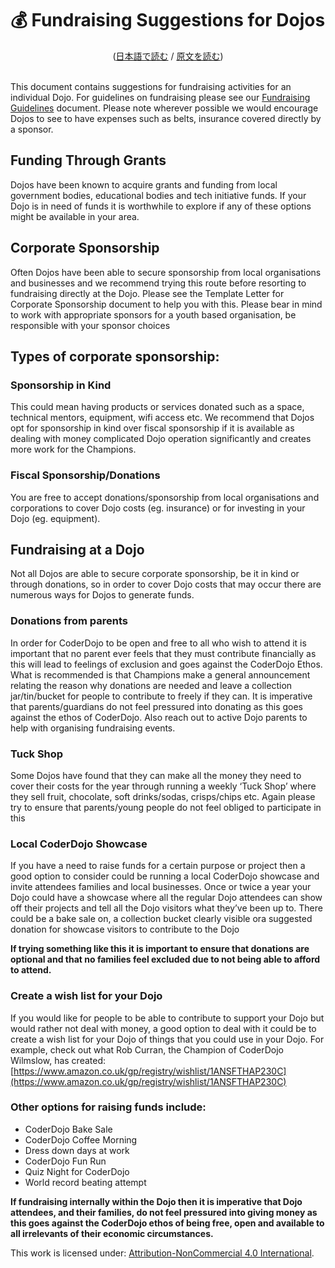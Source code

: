 # 💰 Fundraising Suggestions for Dojos
<center>(<a href="/docs/fundraising-methods">日本語で読む</a> / <a href="https://github.com/CoderDojo/kata-archive/blob/master/files/Fundraising_Methods.pdf">原文を読む</a>)</center>
<br/>

This document contains suggestions for fundraising activities for an individual Dojo. For guidelines on fundraising please see our [Fundraising Guidelines](/docs/fundraising-guidelines_en) document. Please note wherever possible we would encourage Dojos to see to have expenses such as belts, insurance covered directly by a sponsor.

## Funding Through Grants

Dojos have been known to acquire grants and funding from local government bodies, educational bodies and tech initiative funds. If your Dojo is in need of funds it is worthwhile to explore if any of these options might be available in your area.

## Corporate Sponsorship

Often Dojos have been able to secure sponsorship from local organisations and businesses and we recommend trying this route before resorting to fundraising directly at the Dojo. Please see the Template Letter for Corporate Sponsorship document to help you with this. Please bear in mind to work with appropriate sponsors for a youth based organisation, be responsible with your sponsor choices

## Types of corporate sponsorship:

### Sponsorship in Kind

This could mean having products or services donated such as a space, technical mentors, equipment, wifi access etc. We recommend that Dojos opt for sponsorship in kind over fiscal sponsorship if it is available as dealing with money complicated Dojo operation significantly and creates more work for the Champions.

### Fiscal Sponsorship/Donations

You are free to accept donations/sponsorship from local organisations and corporations to cover Dojo costs (eg. insurance) or for investing in your Dojo (eg. equipment).

## Fundraising at a Dojo

Not all Dojos are able to secure corporate sponsorship, be it in kind or through donations, so in order to cover Dojo costs that may occur there are numerous ways for Dojos to generate funds.

### Donations from parents

In order for CoderDojo to be open and free to all who wish to attend it is important that no parent ever feels that they must contribute financially as this will lead to feelings of exclusion and goes against the CoderDojo Ethos. What is recommended is that Champions make a general announcement relating the reason why donations are needed and leave a collection jar/tin/bucket for people to contribute to freely if they can. It is imperative that parents/guardians do not feel pressured into donating as this goes against the ethos of CoderDojo. Also reach out to active Dojo parents to help with organising fundraising events.

### Tuck Shop

Some Dojos have found that they can make all the money they need to cover their costs for the year through running a weekly ‘Tuck Shop’ where they sell fruit, chocolate, soft drinks/sodas, crisps/chips etc. Again please try to ensure that parents/young people do not feel obliged to participate in this

### Local CoderDojo Showcase

If you have a need to raise funds for a certain purpose or project then a good option to consider could be running a local CoderDojo showcase and invite attendees families and local businesses. Once or twice a year your Dojo could have a showcase where all the regular Dojo attendees can show off their projects and tell all the Dojo visitors what they’ve been up to. There could be a bake sale on, a collection bucket clearly visible ora suggested donation for showcase visitors to contribute to the Dojo

**If trying something like this it is important to ensure that donations are optional and that no families feel excluded due to not being able to afford to attend.**

### Create a wish list for your Dojo

If you would like for people to be able to contribute to support your Dojo but would
rather not deal with money, a good option to deal with it could be to create a wish list for
your Dojo of things that you could use in your Dojo. For example, check out what Rob
Curran, the Champion of CoderDojo Wilmslow, has created: [https://www.amazon.co.uk/gp/registry/wishlist/1ANSFTHAP230C](https://www.amazon.co.uk/gp/registry/wishlist/1ANSFTHAP230C)

### Other options for raising funds include:

- CoderDojo Bake Sale
- CoderDojo Coffee Morning
- Dress down days at work
- CoderDojo Fun Run
- Quiz Night for CoderDojo
- World record beating attempt

**If fundraising internally within the Dojo then it is imperative that Dojo attendees, and their families, do not feel pressured into giving money as this goes against the CoderDojo ethos of being free, open and available to all irrelevants of their economic circumstances.**

This work is licensed under: [Attribution-NonCommercial 4.0 International](https://creativecommons.org/licenses/by-nc/4.0/).

